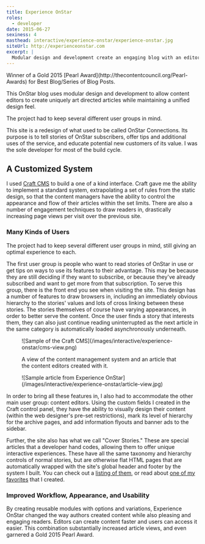 ```yaml
---
title: Experience OnStar
roles:
  - developer
date: 2015-06-27
sexiness: 4
masthead: interactive/experience-onstar/experience-onstar.jpg
siteUrl: http://experienceonstar.com
excerpt: |
  Modular design and development create an engaging blog with an editorial design.
---
```


<p class="h3">Winner of a Gold 2015 [Pearl Award](http://thecontentcouncil.org/Pearl-Awards) for Best Blog/Series of Blog Posts.</p>

<p class="lead-in">
This OnStar blog uses modular design and development to allow content editors to create uniquely art directed articles while maintaining a unified design feel.
</p>

<aside class="pull-quote halftone right">
  <p>The project had to keep several different user groups in mind.</p>
</aside>

This site is a redesign of what used to be called OnStar Connections.  Its purpose is to tell stories of OnStar subscribers, offer tips and additional uses of the service, and educate potential new customers of its value.  I was the sole developer for most of the build cycle.

## A Customized System

I used [Craft CMS](http://buildwithcraft.com/) to build a one of a kind interface. Craft gave me the ability to implement a standard system, extrapolating a set of rules from the static design, so that the content managers have the ability to control the appearance and flow of their articles within the set limits. There are also a number of engagement techniques to draw readers in, drastically increasing page views per visit over the previous site.

### Many Kinds of Users

The project had to keep several different user groups in mind, still giving an optimal experience to each.

The first user group is people who want to read stories of OnStar in use or get tips on ways to use its features to their advantage. This may be because they are still deciding if they want to subscribe, or because they've already subscribed and want to get more from that subscription. To serve this group, there is the front end you see when visiting the site. This design has a number of features to draw browsers in, including an immediately obvious hierarchy to the stories' values and lots of cross linking between these stories.  The stories themselves of course have varying appearances, in order to better serve the content. Once the user finds a story that interests them, they can also just continue reading uninterrupted as the next article in the same category is automatically loaded asynchronously underneath.

<figure class="two-on-one breakout-left breakout-right">
![Sample of the Craft CMS](/images/interactive/experience-onstar/cms-view.png)
<div class="pull-quote halftone"><p>A view of the content management system and an article that the content editors created with it.</p></div>
![Sample article from Experience OnStar](/images/interactive/experience-onstar/article-view.jpg)
</figure>

In order to bring all these features in, I also had to accommodate the other main user group: content editors. Using the custom fields I created in the Craft control panel, they have the ability to visually design their content (within the web designer's pre-set restrictions), mark its level of hierarchy for the archive pages, and add information flyouts and banner ads to the sidebar.

Further, the site also has what we call "Cover Stories."  These are special articles that a developer hand codes, allowing them to offer unique interactive experiences. These have all the same taxonomy and hierarchy controls of normal stories, but are otherwise flat HTML pages that are automatically wrapped with the site's global header and footer by the system I built. You can check out a [listing of them](http://www.experienceonstar.com/cover-stories), or read about [one of my favorites](/interactive/a-race-against-time) that I created.

### Improved Workflow, Appearance, and Usability

By creating reusable modules with options and variations, Experience OnStar changed the way authors created content while also pleasing and engaging readers.  Editors can create content faster and users can access it easier.  This combination substantially increased article views, and even garnered a Gold 2015 Pearl Award.
